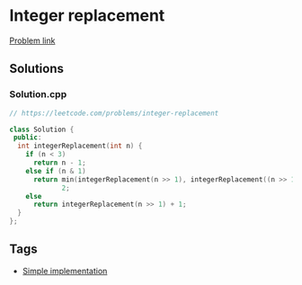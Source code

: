 # Integer replacement

[Problem link](https://leetcode.com/problems/integer-replacement)

## Solutions


### Solution.cpp
```cpp
// https://leetcode.com/problems/integer-replacement

class Solution {
 public:
  int integerReplacement(int n) {
    if (n < 3)
      return n - 1;
    else if (n & 1)
      return min(integerReplacement(n >> 1), integerReplacement((n >> 1) + 1)) +
             2;
    else
      return integerReplacement(n >> 1) + 1;
  }
};
```
## Tags

* [Simple implementation](/Collections/simple-implementation.md#simple-implementation)
